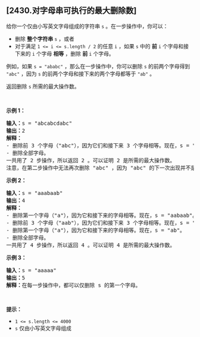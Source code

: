 ## [2430.对字母串可执行的最大删除数]
<p>给你一个仅由小写英文字母组成的字符串 <code>s</code> 。在一步操作中，你可以：</p>

<ul>
	<li>删除 <strong>整个字符串</strong> <code>s</code> ，或者</li>
	<li>对于满足&nbsp;<code>1 &lt;= i &lt;= s.length / 2</code> 的任意 <code>i</code> ，如果 <code>s</code> 中的 <strong>前</strong> <code>i</code> 个字母和接下来的 <code>i</code> 个字母 <strong>相等</strong> ，删除 <strong>前</strong> <code>i</code> 个字母。</li>
</ul>

<p>例如，如果 <code>s = "ababc"</code> ，那么在一步操作中，你可以删除 <code>s</code> 的前两个字母得到 <code>"abc"</code> ，因为 <code>s</code> 的前两个字母和接下来的两个字母都等于 <code>"ab"</code> 。</p>

<p>返回删除 <code>s</code> 所需的最大操作数。</p>

<p>&nbsp;</p>

<p><strong>示例 1：</strong></p>

<pre>
<strong>输入：</strong>s = "abcabcdabc"
<strong>输出：</strong>2
<strong>解释：</strong>
- 删除前 3 个字母（"abc"），因为它们和接下来 3 个字母相等。现在，s = "abcdabc"。
- 删除全部字母。
一共用了 2 步操作，所以返回 2 。可以证明 2 是所需的最大操作数。
注意，在第二步操作中无法再次删除 "abc" ，因为 "abc" 的下一次出现并不是位于接下来的 3 个字母。
</pre>

<p><strong>示例 2：</strong></p>

<pre>
<strong>输入：</strong>s = "aaabaab"
<strong>输出：</strong>4
<strong>解释：</strong>
- 删除第一个字母（"a"），因为它和接下来的字母相等。现在，s = "aabaab"。
- 删除前 3 个字母（"aab"），因为它们和接下来 3 个字母相等。现在，s = "aab"。 
- 删除第一个字母（"a"），因为它和接下来的字母相等。现在，s = "ab"。
- 删除全部字母。
一共用了 4 步操作，所以返回 4 。可以证明 4 是所需的最大操作数。
</pre>

<p><strong>示例 3：</strong></p>

<pre>
<strong>输入：</strong>s = "aaaaa"
<strong>输出：</strong>5
<strong>解释：</strong>在每一步操作中，都可以仅删除 s 的第一个字母。
</pre>

<p>&nbsp;</p>

<p><strong>提示：</strong></p>

<ul>
	<li><code>1 &lt;= s.length &lt;= 4000</code></li>
	<li><code>s</code> 仅由小写英文字母组成</li>
</ul>
